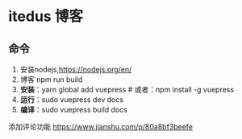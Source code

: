 # itedus 博客

## 命令

1. 安装nodejs,https://nodejs.org/en/
2. 博客 npm run build
3. **安装**：yarn global add vuepress # 或者：npm install -g vuepress
4. **运行**：sudo vuepress dev docs
5. **编译**：sudo vuepress build docs

添加评论功能 https://www.jianshu.com/p/80a8bf3beefe